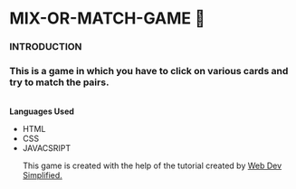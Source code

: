# MIX-OR-MATCH-GAME 💃

<h3>INTRODUCTION</h3>
<h3>This is a game in which you have to click on various cards and try to match the pairs.</h3>
<br>
<b>Languages Used</b>
<ul>
  <li>HTML</li>
  <li>CSS</li>
  <li>JAVACSRIPT</li>
<p>This game is created with the help of the tutorial created by <a href="https://www.youtube.com/watch?v=28VfzEiJgy4"> Web Dev Simplified.</a>
